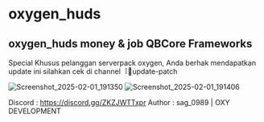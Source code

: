 # oxygen_huds

## oxygen_huds money & job QBCore Frameworks

Special Khusus pelanggan serverpack oxygen, Anda berhak mendapatkan update ini silahkan cek di channel ⠸📮update-patch 

![Screenshot_2025-02-01_191350](https://github.com/user-attachments/assets/b27d4508-99fa-4ac3-bae1-3313a51d07d1)
![Screenshot_2025-02-01_191406](https://github.com/user-attachments/assets/f5493635-b3d6-453f-a549-766561d4e59d)


Discord : https://discord.gg/ZKZJWTTxpr
Author : sag_0989 | OXY DEVELOPMENT
